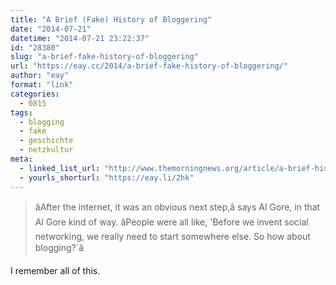 ```yaml
---
title: "A Brief (Fake) History of Bloggering"
date: "2014-07-21"
datetime: "2014-07-21 23:22:37"
id: "28380"
slug: "a-brief-fake-history-of-bloggering"
url: "https://eay.cc/2014/a-brief-fake-history-of-bloggering/"
author: "eay"
format: "link"
categories:
  - 0815
tags:
  - blogging
  - fake
  - geschichte
  - netzkultur
meta:
  - linked_list_url: "http://www.themorningnews.org/article/a-brief-history-of-bloggering"
  - yourls_shorturl: "https://eay.li/2hk"
---
```


> âAfter the internet, it was an obvious next step,â says Al Gore, in that Al Gore kind of way. âPeople were all like, 'Before we invent social networking, we really need to start somewhere else. So how about blogging?´â

I remember all of this.
